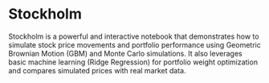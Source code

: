 # Stockholm
Stockholm is a powerful and interactive notebook that demonstrates how to simulate stock price movements and portfolio performance using Geometric Brownian Motion (GBM) and Monte Carlo simulations. It also leverages basic machine learning (Ridge Regression) for portfolio weight optimization and compares simulated prices with real market data.

